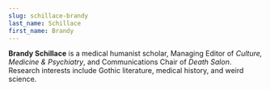 ```yaml
---
slug: schillace-brandy
last_name: Schillace
first_name: Brandy
---
```

**Brandy Schillace** is a medical humanist scholar, Managing Editor of _Culture, Medicine & Psychiatry_, and Communications Chair of _Death Salon_. Research interests include Gothic literature, medical history, and weird science.